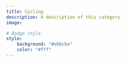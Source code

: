 ```yaml
---
title: Cycling
description: A description of this category
image:

# Badge style
style:
    background: "#ebbcba"
    color: "#fff"
---
```

